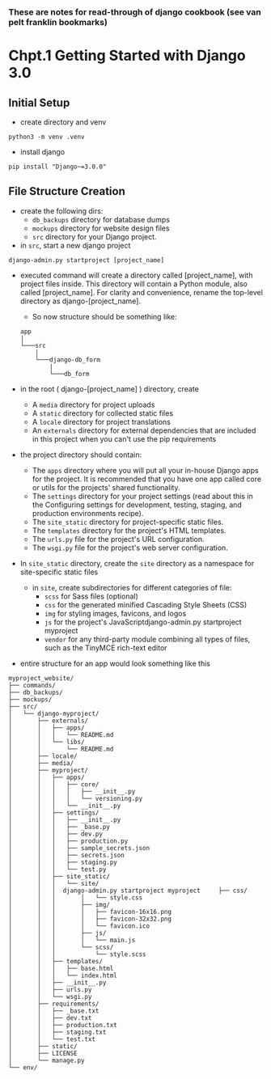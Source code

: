 ### These are notes for read-through of django cookbook (see van pelt franklin bookmarks)
# Chpt.1 Getting Started with Django 3.0
## Initial Setup
- create directory and venv
```
python3 -m venv .venv
```
- install django
```
pip install "Django~=3.0.0"
```
## File Structure Creation
- create the following dirs: 
    - `db_backups` directory for database dumps
    - `mockups` directory for website design files
    - `src` directory for your Django project.
- in `src`, start a new django project
```
django-admin.py startproject [project_name]
```
- executed command will create a directory called [project_name], with project files inside. This directory will contain a Python module, also called [project_name]. For clarity and convenience, rename the top-level directory as django-[project_name]. 
    - So now structure should be something like:
    ```
    app
    |
    └───src
        |
        └───django-db_form
            |
            └───db_form
    ```
- in the root ( django-[project_name] ) directory, create
    - A `media` directory for project uploads
    - A `static` directory for collected static files
    - A `locale` directory for project translations
    - An `externals` directory for external dependencies that are included in this project when you can't use the pip requirements

- the project directory should contain:
    - The `apps` directory where you will put all your in-house Django apps for the project. It is recommended that you have one app called core or utils for the projects' shared functionality.
    - The `settings` directory for your project settings (read about this in the Configuring settings for development, testing, staging, and production environments recipe).
    - The `site_static` directory for project-specific static files.
    - The `templates` directory for the project's HTML templates.
    - The `urls.py` file for the project's URL configuration.
    - The `wsgi.py` file for the project's web server configuration.

- In `site_static` directory, create the `site` directory as a namespace for site-specific static files
    - in `site`, create subdirectories for different categories of file:
        - `scss` for Sass files (optional)
        - `css` for the generated minified Cascading Style Sheets (CSS)
        - `img` for styling images, favicons, and logos
        - `js` for the project's JavaScriptdjango-admin.py startproject myproject
        - `vendor` for any third-party module combining all types of files, such as the TinyMCE rich-text editor

- entire structure for an app would look something like this
```
myproject_website/
├── commands/
├── db_backups/
├── mockups/
├── src/
│   └── django-myproject/
│       ├── externals/
│       │   ├── apps/
│       │   │   └── README.md
│       │   └── libs/
│       │       └── README.md
│       ├── locale/
│       ├── media/
│       ├── myproject/
│       │   ├── apps/
│       │   │   ├── core/
│       │   │   │   ├── __init__.py
│       │   │   │   └── versioning.py
│       │   │   └── __init__.py
│       │   ├── settings/
│       │   │   ├── __init__.py
│       │   │   ├── _base.py
│       │   │   ├── dev.py
│       │   │   ├── production.py
│       │   │   ├── sample_secrets.json
│       │   │   ├── secrets.json
│       │   │   ├── staging.py
│       │   │   └── test.py
│       │   ├── site_static/
│       │   │   └── site/
│       │   │  django-admin.py startproject myproject     ├── css/
│       │   │       │   └── style.css
│       │   │       ├── img/
│       │   │       │   ├── favicon-16x16.png
│       │   │       │   ├── favicon-32x32.png
│       │   │       │   └── favicon.ico
│       │   │       ├── js/
│       │   │       │   └── main.js
│       │   │       └── scss/
│       │   │           └── style.scss
│       │   ├── templates/
│       │   │   ├── base.html
│       │   │   └── index.html
│       │   ├── __init__.py
│       │   ├── urls.py
│       │   └── wsgi.py
│       ├── requirements/
│       │   ├── _base.txt
│       │   ├── dev.txt
│       │   ├── production.txt
│       │   ├── staging.txt
│       │   └── test.txt
│       ├── static/
│       ├── LICENSE
│       └── manage.py
└── env/
```